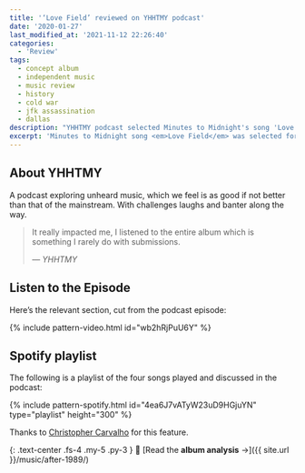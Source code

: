 ```yaml
---
title: '‘Love Field’ reviewed on YHHTMY podcast'
date: '2020-01-27'
last_modified_at: '2021-11-12 22:26:40'
categories:
  - 'Review'
tags:
  - concept album
  - independent music
  - music review
  - history
  - cold war
  - jfk assassination
  - dallas
description: "YHHTMY podcast selected Minutes to Midnight's song 'Love Field' from the album 'After 1989' for their latest episode."
excerpt: 'Minutes to Midnight song <em>Love Field</em> was selected for the latest episode of the podcast <em>You haven’t heard this music yet</em>.'
---
```

## About YHHTMY

A podcast exploring unheard music, which we feel is as good if not better than that of the mainstream. With challenges laughs and banter along the way.

> It really impacted me, I listened to the entire album which is something I rarely do with submissions.
> 
> <cite>— YHHTMY</cite>

## Listen to the Episode

Here’s the relevant section, cut from the podcast episode:

{% include pattern-video.html id="wb2hRjPuU6Y" %}

## Spotify playlist

The following is a playlist of the four songs played and discussed in the podcast:

{% include pattern-spotify.html id="4ea6J7vATyW23uD9HGjuYN" type="playlist" height="300" %}

Thanks to [Christopher Carvalho](https://unlockyoursound.com/) for this feature.

{: .text-center .fs-4 .my-5 .py-3 }
📖 [Read the **album analysis** →]({{ site.url }}/music/after-1989/)